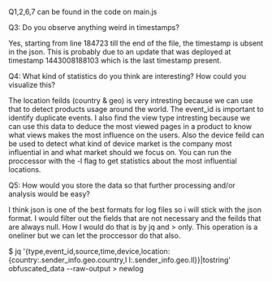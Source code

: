 
Q1,2,6,7 can be found in the code on main.js

Q3: Do you observe anything weird in timestamps?

Yes, starting from line 184723 till the end of the file, the timestamp is ubsent in the json. 
This is probably due to an update that was deployed at timestamp 1443008188103 which is the 
last timestamp present.

Q4: What kind of statistics do you think are interesting? How could you visualize this?

The location feilds (country & geo) is very intresting because we can use that to detect
products usage around the world. The event_id is important to identify duplicate events.
I also find the view type intresting because we can use this data to deduce the most 
viewed pages in a product to know what views makes the most influence on the users. 
Also the device feild can be used to detect what kind of device market is the company 
most influential in and what market should we focus on. You can run the proccessor with
the -l flag to get statistics about the most influential locations.


Q5: How would you store the data so that further processing and/or analysis would be easy?

I think json is one of the best formats for log files so i will stick with the json format.
I would filter out the fields that are not necessary and the feilds that are always null.
How I would do that is by jq and > only. This operation is a oneliner but we can let the 
proccessor do that also.

$ jq '{type,event_id,source,time,device,location:{country:.sender_info.geo.country,l
l:.sender_info.geo.ll}}|tostring' obfuscated_data --raw-output > newlog

